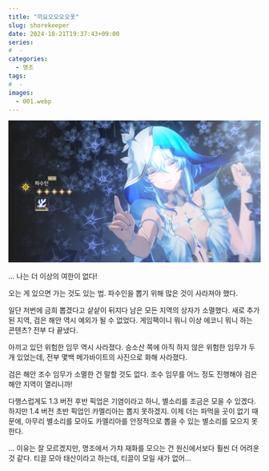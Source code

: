 ```yaml
---
title: "끼요오오오오옷"
slug: shorekeeper
date: 2024-10-21T19:37:43+09:00
series:
#  - 
categories:
  - 명조
tags:
#  - 
images:
  - 001.webp
---
```


![](001.webp)

... 나는 더 이상의 여한이 없다!

오는 게 있으면 가는 것도 있는 법. 파수인을 뽑기 위해 많은 것이 사라져야 했다.

일단 저번에 금희 뽑겠다고 샅샅이 뒤지다 남은 모든 지역의 상자가 소멸했다. 새로 추가된 지역, 검은 해안 역시 예외가 될 수 없었다. 게임팩이니 뭐니 이상 에코니 뭐니 하는 콘텐츠? 전부 다 끝냈다.

아끼고 있던 위험한 임무 역시 사라졌다. 승소산 쪽에 아직 하지 않은 위험한 임무가 두 개 있었는데, 전부 몇백 메가바이트의 사진으로 화해 사라졌다.

검은 해안 조수 임무가 소멸한 건 말할 것도 없다. 조수 임무를 어느 정도 진행해야 검은 해안 지역이 열리니까!

다행스럽게도 1.3 버전 후반 픽업은 기염이라고 하니, 별소리를 조금은 모을 수 있겠다. 하지만 1.4 버전 초반 픽업인 카멜리아는 뽑지 못하겠지. 이제 더는 파먹을 곳이 없기 때문에, 아무리 별소리를 모아도 카멜리아를 안정적으로 뽑을 수 있는 별소리를 모으지 못한다.

... 이유는 잘 모르겠지만, 명조에서 가챠 재화를 모으는 건 원신에서보다 훨씬 더 어려운 것 같다. 티끌 모아 태산이라고 하는데, 티끌이 모일 새가 없어...
